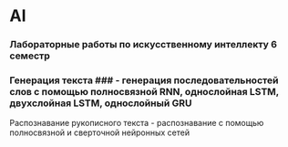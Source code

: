 # AI
### Лабораторные работы по искусственному интеллекту 6 семестр

### Генерация текста ### - генерация последовательностей слов с помощью полносвязной RNN, однослойная LSTM, двухслойная LSTM, однослойный GRU

Распознавание рукописного текста - распознавание с помощью полносвязной и сверточной нейронных сетей
